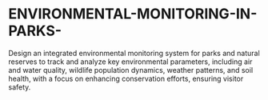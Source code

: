 # ENVIRONMENTAL-MONITORING-IN-PARKS-
 Design an integrated environmental monitoring system for parks and natural reserves to track and analyze key environmental parameters, including air and water quality, wildlife population dynamics, weather patterns, and soil health, with a focus on enhancing conservation efforts, ensuring visitor safety.
